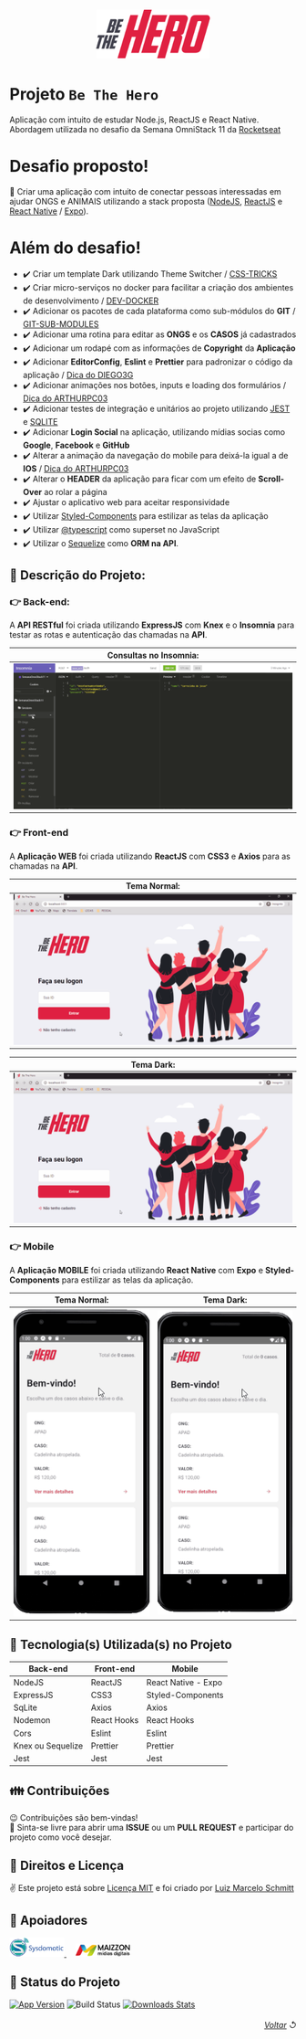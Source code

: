 <h1 align="center">
    <img alt="Be The Hero" src="github/logo-be-the-hero.svg" width="200px" />
</h1>

# Projeto `Be The Hero`

Aplicação com intuito de estudar Node.js, ReactJS e React Native. Abordagem utilizada no desafio da Semana OmniStack 11 da [Rocketseat](https://rocketseat.com.br/)

# Desafio proposto!

📌 Criar uma aplicação com intuito de conectar pessoas interessadas em ajudar ONGS e ANIMAIS utilizando a stack proposta ([NodeJS](https://nodejs.org/en/docs/), [ReactJS](https://reactjs.org/docs/getting-started.html) e [React Native](https://reactnative.dev/docs/getting-started) / [Expo](https://docs.expo.io/)).

# Além do desafio!

- ✔️ Criar um template Dark utilizando Theme Switcher / [CSS-TRICKS](https://css-tricks.com/a-dark-mode-toggle-with-react-and-themeprovider/)
- ✔️ Criar micro-serviços no docker para facilitar a criação dos ambientes de desenvolvimento / [DEV-DOCKER](https://github.com/devluma/dev-docker)
- ✔️ Adicionar os pacotes de cada plataforma como sub-módulos do <b>GIT</b> / [GIT-SUB-MODULES](https://git-scm.com/docs/git-submodule/)
- ✔️ Adicionar uma rotina para editar as <b>ONGS</b> e os <b>CASOS</b> já cadastrados
- ✔️ Adicionar um rodapé com as informações de <b>Copyright</b> da <b>Aplicação</b>
- ✔️ Adicionar <b>EditorConfig</b>, <b>Eslint</b> e <b>Prettier</b> para padronizar o código da aplicação / [Dica do DIEGO3G](https://www.youtube.com/watch?v=TI4v4Y8yRjw)
- ✔️ Adicionar animações nos botões, inputs e loading dos formulários / [Dica do ARTHURPC03](https://github.com/ARTHURPC03/Be-The-Hero)
- ✔️ Adicionar testes de integração e unitários ao projeto utilizando [JEST](https://jestjs.io/docs/en/getting-started) e [SQLITE](https://www.sqlite.org/docs.html)
- ✔️ Adicionar <b>Login Social</b> na aplicação, utilizando mídias socias como <b>Google</b>, <b>Facebook</b> e <b>GitHub</b>
- ✔️ Alterar a animação da navegação do mobile para deixá-la igual a de <b>IOS</b> / [Dica do ARTHURPC03](https://www.youtube.com/watch?v=dYRHe2Kkq04)
- ✔️ Alterar o <b>HEADER</b> da aplicação para ficar com um efeito de <b>Scroll-Over</b> ao rolar a página
- ✔️ Ajustar o aplicativo web para aceitar responsividade
- ✔️ Utilizar [Styled-Components](https://styled-components.com/) para estilizar as telas da aplicação
- ✔️ Utilizar [@typescript](https://www.typescriptlang.org/) como superset no JavaScript
- ✔️ Utilizar o [Sequelize](https://sequelize.org/) como <b>ORM na API</b>.

## 🚢 Descrição do Projeto:

### 👉 Back-end:

A <b>API RESTful</b> foi criada utilizando <b>ExpressJS</b> com <b>Knex</b> e o <b>Insomnia</b> para testar as rotas e autenticação das chamadas na <b>API</b>.

<table>
  <thead>
    <th>
      <b>Consultas no Insomnia:</b>
    </th>
  </thead>
  <tbody>
    <tr>
      <td>
        <img alt="API Teste no Insomnia" src="github/api-test-insomnia.gif" />
      </td>
    </tr>
  </tbody>
</table>

### 👉 Front-end

A <b>Aplicação WEB</b> foi criada utilizando <b>ReactJS</b> com <b>CSS3</b> e <b>Axios</b> para as chamadas na <b>API</b>.

<table>
  <thead>
    <th>
      <b>Tema Normal:</b>
    </th>
  </thead>
  <tbody>
    <tr>
      <td>
        <img alt="Web Application Normal GIF" src="github/frontend-functional.gif" />
      </td>
    </tr>
  </tbody>
</table>

<table>
  <thead>
    <th>
      <b>Tema Dark:</b>
    </th>
  </thead>
  <tbody>
    <tr>
      <td>
        <img alt="Web Application Dark GIF" src="github/frontend-functional-dark.gif" />
      </td>
    </tr>
  </tbody>
</table>

### 👉 Mobile

A <b>Aplicação MOBILE</b> foi criada utilizando <b>React Native</b> com <b>Expo</b> e <b>Styled-Components</b> para estilizar as telas da aplicação.

<table>
  <thead>
    <th>
      <b>Tema Normal:</b>
    </th>
    <th>
      <b>Tema Dark:</b>
    </th>
  </thead>
  <tbody>
    <tr>
      <td>
        <img alt="Mobile Application Normal GIF" src="github/mobile-functional.gif" />
      </td>
      <td>
        <img alt="Mobile Application Dark GIF" src="github/mobile-functional-dark.gif" />
      </td>
    </tr>
  </tbody>
</table>

## 🚀 Tecnologia(s) Utilizada(s) no Projeto

<table>
  <thead>
    <th>Back-end</th>
    <th>Front-end</th>
    <th>Mobile</th>
  </thead>
  <tbody>
    <tr>
      <td>NodeJS</td>
      <td>ReactJS</td>
      <td>React Native - Expo</td>
    </tr>
    <tr>
      <td>ExpressJS</td>
      <td>CSS3</td>
      <td>Styled-Components</td>
    </tr>
    <tr>
      <td>SqLite</td>
      <td>Axios</td>
      <td>Axios</td>
    </tr>
    <tr>
      <td>Nodemon</td>
      <td>React Hooks</td>
      <td>React Hooks</td>
    </tr>
    <tr>
      <td>Cors</td>
      <td>Eslint</td>
      <td>Eslint</td>
    </tr>
    <tr>
      <td>Knex ou Sequelize</td>
      <td>Prettier</td>
      <td>Prettier</td>
    </tr>
    <tr>
      <td>Jest</td>
      <td>Jest</td>
      <td>Jest</td>
    </tr>
  </tbody>
  
</table>

## 👪 Contribuições

😉 Contribuições são bem-vindas! <br />
🌈 Sinta-se livre para abrir uma <b>ISSUE</b> ou um <b>PULL REQUEST</b> e participar do projeto como você desejar.

## 📜 Direitos e Licença

✌ Este projeto está sobre [Licença MIT](https://choosealicense.com/licenses/mit/) e foi criado por [Luiz Marcelo Schmitt](https://www.linkedin.com/in/devluma/)

## 🙌 Apoiadores

<div>
  <a href="https://www.sysdomotic.com.br/" target="_blank">
    <img alt="Sysdomotic.com.br" src="github/logo-sysdomotic.png" width="96px" />
  </a> &nbsp;&nbsp;&nbsp;
  <a href="https://www.maizzon.com.br/" target="_blank">
    <img alt="Maizzon.com.br" src="github/logo-maizzon.png" width="96px" />
  </a>
</div>

## 🔋 Status do Projeto

[![App Version][version-image]][version-url]
![Build Status][plataform-image]
[![Downloads Stats][version-download-image]][version-download]

###### <div align="right">[Voltar](#projeto-be-the-hero) ↺</div>

[version-image]: https://img.shields.io/badge/version-0.1.0-brightgreen?style=flat-square
[version-url]: https://github.com/devluma/semana-omni-stack11/releases
[version-download-image]: https://img.shields.io/badge/download-0.1.0-blue?style=flat-square
[version-download]: https://github.com/devluma/semana-omni-stack11/archive/master.zip
[plataform-image]: https://img.shields.io/badge/plataform-API%20%7C%20WEB%20%7C%20MOBILE-lightgrey
